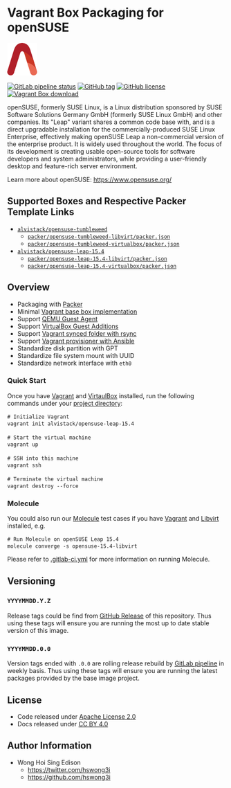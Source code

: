 # Vagrant Box Packaging for openSUSE

<a href="https://alvistack.com" title="AlviStack" target="_blank"><img src="/alvistack.svg" height="75" alt="AlviStack"></a>

[![GitLab pipeline
status](https://img.shields.io/gitlab/pipeline/alvistack/vagrant-opensuse/master)](https://gitlab.com/alvistack/vagrant-opensuse/-/pipelines)
[![GitHub
tag](https://img.shields.io/github/tag/alvistack/vagrant-opensuse.svg)](https://github.com/alvistack/vagrant-opensuse/tags)
[![GitHub
license](https://img.shields.io/github/license/alvistack/vagrant-opensuse.svg)](https://github.com/alvistack/vagrant-opensuse/blob/master/LICENSE)
[![Vagrant Box
download](https://img.shields.io/badge/dynamic/json?label=alvistack%2Fopensuse-leap-15.4&query=%24.boxes%5B%3A1%5D.downloads&url=https%3A%2F%2Fapp.vagrantup.com%2Fapi%2Fv1%2Fsearch%3Fq%3Dalvistack%2Fopensuse-leap-15.4)](https://app.vagrantup.com/alvistack/boxes/opensuse-leap-15.4)

openSUSE, formerly SUSE Linux, is a Linux distribution sponsored by SUSE
Software Solutions Germany GmbH (formerly SUSE Linux GmbH) and other
companies. Its "Leap" variant shares a common code base with, and is a
direct upgradable installation for the commercially-produced SUSE Linux
Enterprise, effectively making openSUSE Leap a non-commercial version of
the enterprise product. It is widely used throughout the world. The
focus of its development is creating usable open-source tools for
software developers and system administrators, while providing a
user-friendly desktop and feature-rich server environment.

Learn more about openSUSE: <https://www.opensuse.org/>

## Supported Boxes and Respective Packer Template Links

-   [`alvistack/opensuse-tumbleweed`](https://app.vagrantup.com/alvistack/boxes/opensuse-tumbleweed)
    -   [`packer/opensuse-tumbleweed-libvirt/packer.json`](https://github.com/alvistack/vagrant-opensuse/blob/master/packer/opensuse-tumbleweed-libvirt/packer.json)
    -   [`packer/opensuse-tumbleweed-virtualbox/packer.json`](https://github.com/alvistack/vagrant-opensuse/blob/master/packer/opensuse-tumbleweed-virtualbox/packer.json)
-   [`alvistack/opensuse-leap-15.4`](https://app.vagrantup.com/alvistack/boxes/opensuse-leap-15.4)
    -   [`packer/opensuse-leap-15.4-libvirt/packer.json`](https://github.com/alvistack/vagrant-opensuse/blob/master/packer/opensuse-leap-15.4-libvirt/packer.json)
    -   [`packer/opensuse-leap-15.4-virtualbox/packer.json`](https://github.com/alvistack/vagrant-opensuse/blob/master/packer/opensuse-leap-15.4-virtualbox/packer.json)

## Overview

-   Packaging with [Packer](https://www.packer.io/)
-   Minimal [Vagrant base box
    implementation](https://www.vagrantup.com/docs/boxes/base)
-   Support [QEMU Guest
    Agent](https://wiki.qemu.org/Features/GuestAgent)
-   Support [VirtualBox Guest
    Additions](https://www.virtualbox.org/manual/ch04.html)
-   Support [Vagrant synced folder with
    rsync](https://www.vagrantup.com/docs/synced-folders/rsync)
-   Support [Vagrant provisioner with
    Ansible](https://www.vagrantup.com/docs/provisioning/ansible)
-   Standardize disk partition with GPT
-   Standardize file system mount with UUID
-   Standardize network interface with `eth0`

### Quick Start

Once you have [Vagrant](https://www.vagrantup.com/docs/installation) and
[VirtaulBox](https://www.virtualbox.org/) installed, run the following
commands under your [project
directory](https://learn.hashicorp.com/tutorials/vagrant/getting-started-project-setup?in=vagrant/getting-started):

    # Initialize Vagrant
    vagrant init alvistack/opensuse-leap-15.4

    # Start the virtual machine
    vagrant up

    # SSH into this machine
    vagrant ssh

    # Terminate the virtual machine
    vagrant destroy --force

### Molecule

You could also run our
[Molecule](https://molecule.readthedocs.io/en/stable/) test cases if you
have [Vagrant](https://www.vagrantup.com/) and
[Libvirt](https://libvirt.org/) installed, e.g.

    # Run Molecule on openSUSE Leap 15.4
    molecule converge -s opensuse-15.4-libvirt

Please refer to [.gitlab-ci.yml](.gitlab-ci.yml) for more information on
running Molecule.

## Versioning

### `YYYYMMDD.Y.Z`

Release tags could be find from [GitHub
Release](https://github.com/alvistack/vagrant-opensuse/tags) of this
repository. Thus using these tags will ensure you are running the most
up to date stable version of this image.

### `YYYYMMDD.0.0`

Version tags ended with `.0.0` are rolling release rebuild by [GitLab
pipeline](https://gitlab.com/alvistack/vagrant-opensuse/-/pipelines) in
weekly basis. Thus using these tags will ensure you are running the
latest packages provided by the base image project.

## License

-   Code released under [Apache License 2.0](LICENSE)
-   Docs released under [CC BY
    4.0](http://creativecommons.org/licenses/by/4.0/)

## Author Information

-   Wong Hoi Sing Edison
    -   <https://twitter.com/hswong3i>
    -   <https://github.com/hswong3i>
